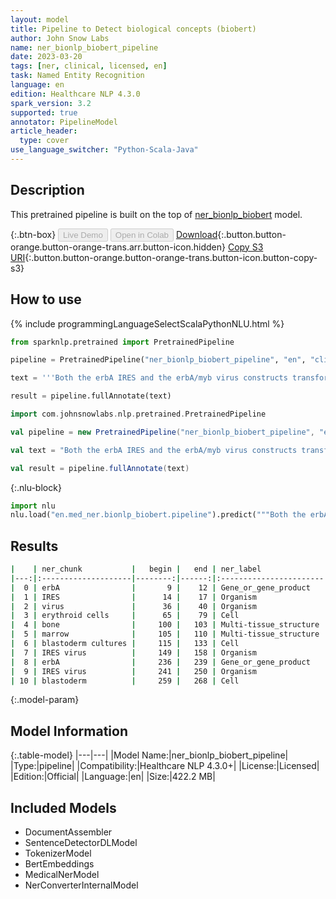 ```yaml
---
layout: model
title: Pipeline to Detect biological concepts (biobert)
author: John Snow Labs
name: ner_bionlp_biobert_pipeline
date: 2023-03-20
tags: [ner, clinical, licensed, en]
task: Named Entity Recognition
language: en
edition: Healthcare NLP 4.3.0
spark_version: 3.2
supported: true
annotator: PipelineModel
article_header:
  type: cover
use_language_switcher: "Python-Scala-Java"
---
```


## Description

This pretrained pipeline is built on the top of [ner_bionlp_biobert](https://nlp.johnsnowlabs.com/2021/04/01/ner_bionlp_biobert_en.html) model.

{:.btn-box}
<button class="button button-orange" disabled>Live Demo</button>
<button class="button button-orange" disabled>Open in Colab</button>
[Download](https://s3.amazonaws.com/auxdata.johnsnowlabs.com/clinical/models/ner_bionlp_biobert_pipeline_en_4.3.0_3.2_1679313010526.zip){:.button.button-orange.button-orange-trans.arr.button-icon.hidden}
[Copy S3 URI](s3://auxdata.johnsnowlabs.com/clinical/models/ner_bionlp_biobert_pipeline_en_4.3.0_3.2_1679313010526.zip){:.button.button-orange.button-orange-trans.button-icon.button-copy-s3}

## How to use



<div class="tabs-box" markdown="1">
{% include programmingLanguageSelectScalaPythonNLU.html %}

```python
from sparknlp.pretrained import PretrainedPipeline

pipeline = PretrainedPipeline("ner_bionlp_biobert_pipeline", "en", "clinical/models")

text = '''Both the erbA IRES and the erbA/myb virus constructs transformed erythroid cells after infection of bone marrow or blastoderm cultures. The erbA/myb IRES virus exhibited a 5-10-fold higher transformed colony forming efficiency than the erbA IRES virus in the blastoderm assay'''

result = pipeline.fullAnnotate(text)
```
```scala
import com.johnsnowlabs.nlp.pretrained.PretrainedPipeline

val pipeline = new PretrainedPipeline("ner_bionlp_biobert_pipeline", "en", "clinical/models")

val text = "Both the erbA IRES and the erbA/myb virus constructs transformed erythroid cells after infection of bone marrow or blastoderm cultures. The erbA/myb IRES virus exhibited a 5-10-fold higher transformed colony forming efficiency than the erbA IRES virus in the blastoderm assay"

val result = pipeline.fullAnnotate(text)
```


{:.nlu-block}
```python
import nlu
nlu.load("en.med_ner.bionlp_biobert.pipeline").predict("""Both the erbA IRES and the erbA/myb virus constructs transformed erythroid cells after infection of bone marrow or blastoderm cultures. The erbA/myb IRES virus exhibited a 5-10-fold higher transformed colony forming efficiency than the erbA IRES virus in the blastoderm assay""")
```

</div>

## Results

```bash
|    | ner_chunk           |   begin |   end | ner_label              |   confidence |
|---:|:--------------------|--------:|------:|:-----------------------|-------------:|
|  0 | erbA                |       9 |    12 | Gene_or_gene_product   |      1       |
|  1 | IRES                |      14 |    17 | Organism               |      0.754   |
|  2 | virus               |      36 |    40 | Organism               |      0.9999  |
|  3 | erythroid cells     |      65 |    79 | Cell                   |      0.99855 |
|  4 | bone                |     100 |   103 | Multi-tissue_structure |      0.9794  |
|  5 | marrow              |     105 |   110 | Multi-tissue_structure |      0.9631  |
|  6 | blastoderm cultures |     115 |   133 | Cell                   |      0.9868  |
|  7 | IRES virus          |     149 |   158 | Organism               |      0.99985 |
|  8 | erbA                |     236 |   239 | Gene_or_gene_product   |      0.9977  |
|  9 | IRES virus          |     241 |   250 | Organism               |      0.9911  |
| 10 | blastoderm          |     259 |   268 | Cell                   |      0.9941  |
```

{:.model-param}
## Model Information

{:.table-model}
|---|---|
|Model Name:|ner_bionlp_biobert_pipeline|
|Type:|pipeline|
|Compatibility:|Healthcare NLP 4.3.0+|
|License:|Licensed|
|Edition:|Official|
|Language:|en|
|Size:|422.2 MB|

## Included Models

- DocumentAssembler
- SentenceDetectorDLModel
- TokenizerModel
- BertEmbeddings
- MedicalNerModel
- NerConverterInternalModel